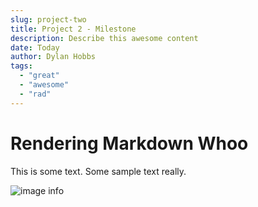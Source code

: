 ```yaml
---
slug: project-two
title: Project 2 - Milestone
description: Describe this awesome content
date: Today
author: Dylan Hobbs
tags:
  - "great"
  - "awesome"
  - "rad"
---
```


# Rendering Markdown Whoo

This is some text.
Some sample text really.

![image info](/testProject/image.jpg)